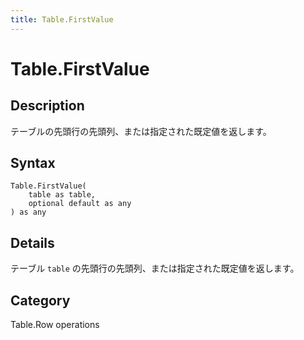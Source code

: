```yaml
---
title: Table.FirstValue
---
```


# Table.FirstValue


## Description

テーブルの先頭行の先頭列、または指定された既定値を返します。


## Syntax

```powerquery
Table.FirstValue(
    table as table,
    optional default as any
) as any
```


## Details

テーブル <code>table</code> の先頭行の先頭列、または指定された既定値を返します。



## Category
Table.Row operations
